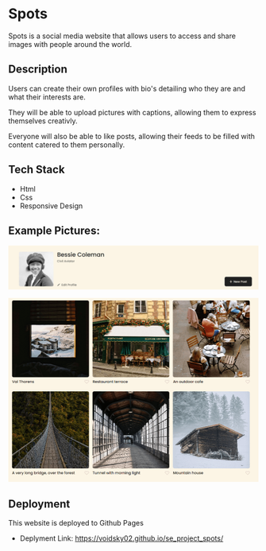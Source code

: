 # Spots

Spots is a social media website that allows users to access and share images with people around the world.

## Description

Users can create their own profiles with bio's detailing who they are and what their interests are.

They will be able to upload pictures with captions, allowing them to express themselves creativly.

Everyone will also be able to like posts, allowing their feeds to be filled with content catered to them personally.

## Tech Stack

- Html
- Css
- Responsive Design

## Example Pictures:

![user profile overview](./images/demo/profile-overview.png)

![feed of users uploaded pictures](./images/demo/image-feed.png)

## Deployment

This website is deployed to Github Pages

- Deplyment Link: https://voidsky02.github.io/se_project_spots/
